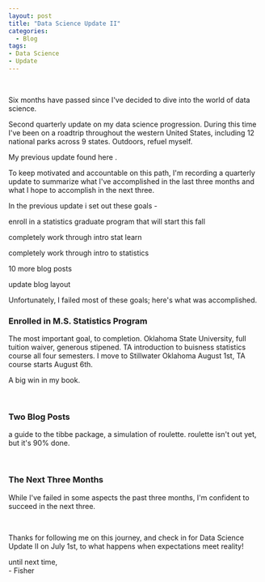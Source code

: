 ```yaml
---
layout: post
title: "Data Science Update II"
categories:
  - Blog
tags:
- Data Science
- Update
---
```


<br> 

Six months have passed since I've decided to dive into the world of data science. 

Second quarterly update on my data science progression. During this time I've been on a roadtrip throughout the western United States, including 12 national parks across 9 states. Outdoors, refuel myself. 

My previous update found here <here>. 

To keep motivated and accountable on this path, I'm recording a quarterly update to summarize what I've accomplished in the last three months and what I hope to accomplish in the next three. 

In the previous update i set out these goals - 

enroll in a statistics graduate program that will start this fall

completely work through intro stat learn

completely work through intro to statistics

10 more blog posts

update blog layout


Unfortunately, I failed most of these goals; here's what was accomplished. 

### Enrolled in M.S. Statistics Program

The most important goal, to completion. Oklahoma State University, full tuition waiver, generous stipened. TA introduction to buisness statistics course all four semesters. I move to Stillwater Oklahoma August 1st, TA course starts August 6th. 

A big win in my book. 

<br> 

### Two Blog Posts

a guide to the tibbe package, a simulation of roulette. roulette isn't out yet, but it's 90% done. 


<br>

### The Next Three Months 

While I've failed in some aspects the past three months, I'm confident to succeed in the next three. 



<br> 



Thanks for following me on this journey, and check in for Data Science Update II on July 1st, to what happens when expectations meet reality! 

until next time, <br>
\- Fisher


